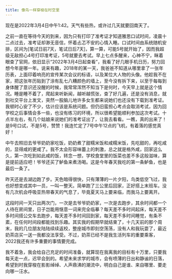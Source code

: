 ```yaml
---
title: 像鸟一样穿梭在时空里
---
```


现在是2022年3月4日中午1:42。天气有些热，或许过几天就要回南天了。

之前一直在等待今天的到来，因为只有打印了准考证才知道雅思口试时间，凌晨十二点过去，准考证却渺无音信，怀着忐忑不安的心情入睡。口试时间由系统随机安排，区间为[笔试日前7天，笔试日后7天]，算一算，可能5号就开始了，因而我超级无敌担心4号打印准考证，5号就要去考试。早上七点多醒来，心神不宁，眯着眼查了官网，依旧显示“2022年3月4日起查看”，我看了好几眼手机日历，努力回想今年是哪一年。说来有趣，2018年的某一天，我爸爸不知道从哪里拿了一张年历表，上面印着响亮的宣传某次会议的标语，以及某位大人物的头像。他趁我不在家，把这张年历贴到了涂有乱七八糟颜色的墙上，至今没有拆下来，以至于每每到身体醒了意识还没醒的时候，我常常浑然不知当下是何时，今天早上就是这个情况。睡是睡不着了，爬起来听新闻，越听越慌张，查了好几遍，还是没有消息，就到社交平台上发文，突然一股脑儿地许多女生都来说她们也还没有下载到准考证。我顿时心安了不少，估计应该是系统问题。但仍旧蛮担心考点会取消考试，因为回学校之后事情会多一些，也没有练习的环境，所以很希望能顺利参加这次考试。十点半左右，有几个姑娘来说她们的准考证出了，让我去看看。一瞧，真的出来了！是9号口试，不是5号，赞赞！我连忙定了7号中午12点的飞机，有着落的感觉真好！

中午去照旧去爷爷奶奶家吃饭，奶奶煮了甜糯米饭和咸糯米饭，先吃甜的，再吃咸的，显得咸的更咸了。我不太会形容味蕾上的刺激，总之就是格外咸，回家这么久，第一次吃到如此咸的饭，转念一想，学校食堂里的饭菜也差不多这般滋味，算是提前适应吧！爷爷还买了鲈鱼来煮汤喝。这是今年春天我吃的第一条鲈鱼，也是最后一条了。

昨天还是去湖边跑了步。天色暗得很快，只有薄薄的一片夕阳，鸟类低空飞过，我也好想变成其中一员，一叫一整天。简单跑了三公里后回家，正好搭上末班车。没有几次机会呼吸亚热带春天的气息了，毕竟夏天马上要来临，而我马上要离开。

这段时间一天只出两次门，一次是去爷爷奶奶家，一次是去跑步，其余时间都一个人待在房间里，日子岂能用惬意一词来完全临摹？每天差不多时间起床，每天差不多时间搭公交车去跑步，每天差不多时间回到家，每天差不多时间睡觉，有条不紊，在任何时间段都能找到乐趣。其实我的假期早就结束了，十几天前的那个周末，我的几位朋友陆陆续续返校，整座城市即刻空荡荡，没有人和我玩耍了，最近奶茶店买一送一我都没法享受。不过，奶茶已经不是我生活列车的重要乘客，2022我还有许多重要的事情要完成。

我不着急，我会给自己充足的时间准备，就算现在我离我的目标有十万里，只要我每天走一点，迟早会到的。希望未来求学的城市，会有喷薄的日出和静谧的日落，希望到时我穿梭在影影绰绰、人声鼎沸的潮流中，明白自己是谁、来自哪里、要走向哪一汪水。